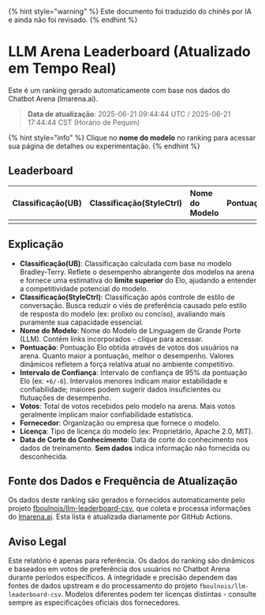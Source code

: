 
{% hint style="warning" %}
Este documento foi traduzido do chinês por IA e ainda não foi revisado.
{% endhint %}

# LLM Arena Leaderboard (Atualizado em Tempo Real)

Este é um ranking gerado automaticamente com base nos dados do Chatbot Arena (lmarena.ai).

> **Data de atualização**: 2025-06-21 09:44:44 UTC / 2025-06-21 17:44:44 CST (Horário de Pequim)

{% hint style="info" %}
Clique no **nome do modelo** no ranking para acessar sua página de detalhes ou experimentação.
{% endhint %}

## Leaderboard

| Classificação(UB) | Classificação(StyleCtrl) | Nome do Modelo                                                                                                                                       |   Pontuação | Intervalo de Confiança | Votos       | Fornecedor                    | Licença                    | Data de Corte do Conhecimento |
|:---|:---|:---|:---|:---|:---|:---|:---|:---|
| <!-- Os dados da tabela permanecem inalterados conforme as regras de tradução --> |

## Explicação

- **Classificação(UB)**: Classificação calculada com base no modelo Bradley-Terry. Reflete o desempenho abrangente dos modelos na arena e fornece uma estimativa do **limite superior** do Elo, ajudando a entender a competitividade potencial do modelo.
- **Classificação(StyleCtrl)**: Classificação após controle de estilo de conversação. Busca reduzir o viés de preferência causado pelo estilo de resposta do modelo (ex: prolixo ou conciso), avaliando mais puramente sua capacidade essencial.
- **Nome do Modelo**: Nome do Modelo de Linguagem de Grande Porte (LLM). Contém links incorporados - clique para acessar.
- **Pontuação**: Pontuação Elo obtida através de votos dos usuários na arena. Quanto maior a pontuação, melhor o desempenho. Valores dinâmicos refletem a força relativa atual no ambiente competitivo.
- **Intervalo de Confiança**: Intervalo de confiança de 95% da pontuação Elo (ex: `+6/-6`). Intervalos menores indicam maior estabilidade e confiabilidade; maiores podem sugerir dados insuficientes ou flutuações de desempenho.
- **Votos**: Total de votos recebidos pelo modelo na arena. Mais votos geralmente implicam maior confiabilidade estatística.
- **Fornecedor**: Organização ou empresa que fornece o modelo.
- **Licença**: Tipo de licença do modelo (ex: Proprietário, Apache 2.0, MIT).
- **Data de Corte do Conhecimento**: Data de corte do conhecimento nos dados de treinamento. **Sem dados** indica informação não fornecida ou desconhecida.

## Fonte dos Dados e Frequência de Atualização

Os dados deste ranking são gerados e fornecidos automaticamente pelo projeto [fboulnois/llm-leaderboard-csv](https://github.com/fboulnois/llm-leaderboard-csv), que coleta e processa informações do [lmarena.ai](https://lmarena.ai/). Esta lista é atualizada diariamente por GitHub Actions.

## Aviso Legal

Este relatório é apenas para referência. Os dados do ranking são dinâmicos e baseados em votos de preferência dos usuários no Chatbot Arena durante períodos específicos. A integridade e precisão dependem das fontes de dados upstream e do processamento do projeto `fboulnois/llm-leaderboard-csv`. Modelos diferentes podem ter licenças distintas - consulte sempre as especificações oficiais dos fornecedores.